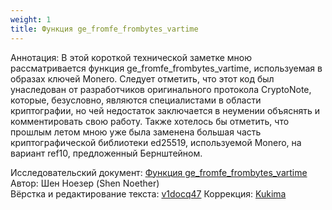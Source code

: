 ```yaml
---
weight: 1
title: Функция ge_fromfe_frombytes_vartime
---
```


Аннотация: В этой короткой технической заметке мною рассматривается функция ge_fromfe_frombytes_vartime, используемая в образах ключей Monero. Следует отметить, что этот код был унаследован от разработчиков оригинального протокола CryptoNote, которые, безусловно, являются специалистами в области криптографии, но чей недостаток заключается в неумении объяснять и комментировать свою работу. Также хотелось бы отметить, что прошлым летом мною уже была заменена большая часть криптографической библиотеки ed25519, используемой Monero, на вариант ref10, предложенный Бернштейном.

Исследовательский документ: [Функция ge_fromfe_frombytes_vartime](https://docs.xmr.ru/research/ge_fromfe_frombytes_vartime/ge_fromfe_frombytes_vartime.pdf)  
Автор: Шен Ноезер (Shen Noether)  
Вёрстка и редактирование текста: [v1docq47](https://t.me/v1docq47)
Коррекция: [Kukima](https://t.me/Kukima)
